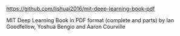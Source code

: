 https://github.com/lishuai2016/mit-deep-learning-book-pdf

MIT Deep Learning Book in PDF format (complete and parts) by Ian Goodfellow, Yoshua Bengio and Aaron Courville
